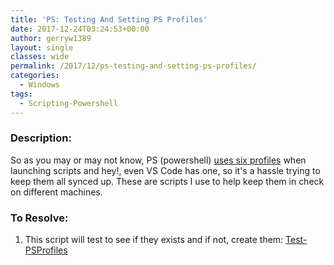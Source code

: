 ```yaml
---
title: 'PS: Testing And Setting PS Profiles'
date: 2017-12-24T03:24:53+00:00
author: gerryw1389
layout: single
classes: wide
permalink: /2017/12/ps-testing-and-setting-ps-profiles/
categories:
  - Windows
tags:
  - Scripting-Powershell
---
```

<!--more-->

### Description:

So as you may or may not know, PS (powershell) [uses six profiles](https://blogs.technet.microsoft.com/heyscriptingguy/2012/05/21/understanding-the-six-powershell-profiles/) when launching scripts and hey!, even VS Code has one, so it's a hassle trying to keep them all synced up. These are scripts I use to help keep them in check on different machines.

### To Resolve:

1. This script will test to see if they exists and if not, create them: [Test-PSProfiles](https://github.com/gerryw1389/powershell/blob/master/gwConfiguration/Public/Test-PSProfiles.ps1)